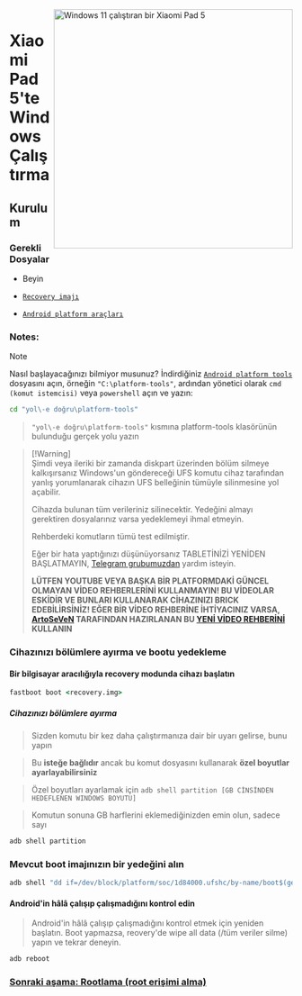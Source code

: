<img align="right" src="https://raw.githubusercontent.com/erdilS/Port-Windows-11-Xiaomi-Pad-5/main/nabu.png" width="425" alt="Windows 11 çalıştıran bir Xiaomi Pad 5">

# Xiaomi Pad 5'te Windows Çalıştırma

## Kurulum

### Gerekli Dosyalar

- Beyin

- [```Recovery imajı```](https://github.com/erdilS/Port-Windows-11-Xiaomi-Pad-5/releases/download/1.0/recovery.img)

- [```Android platform araçları```](https://developer.android.com/studio/releases/platform-tools)

### Notes:
> [!NOTE]
> Nasıl başlayacağınızı bilmiyor musunuz? İndirdiğiniz [```Android platform tools```](https://developer.android.com/studio/releases/platform-tools) dosyasını açın, örneğin ``"C:\platform-tools"``, ardından yönetici olarak ``cmd (komut istemcisi)`` veya `powershell` açın ve yazın:

```cmd
cd "yol\-e doğru\platform-tools"
```

> `"yol\-e doğru\platform-tools"` kısmına platform-tools klasörünün bulunduğu gerçek yolu yazın

> [!Warning]\
> Şimdi veya ileriki bir zamanda diskpart üzerinden bölüm silmeye kalkışırsanız Windows'un göndereceği UFS komutu cihaz tarafından yanlış yorumlanarak cihazın UFS belleğinin tümüyle silinmesine yol açabilir.
> 
> Cihazda bulunan tüm verileriniz silinecektir. Yedeğini almayı gerektiren dosyalarınız varsa yedeklemeyi ihmal etmeyin.
> 
> Rehberdeki komutların tümü test edilmiştir.
> 
> Eğer bir hata yaptığınızı düşünüyorsanız TABLETİNİZİ YENİDEN BAŞLATMAYIN, [Telegram grubumuzdan](https://t.me/nabuwoa) yardım isteyin.
>
>**LÜTFEN YOUTUBE VEYA BAŞKA BİR PLATFORMDAKİ GÜNCEL OLMAYAN VİDEO REHBERLERİNİ KULLANMAYIN! BU VİDEOLAR ESKİDİR VE BUNLARI KULLANARAK CİHAZINIZI BRICK EDEBİLİRSİNİZ! EĞER BİR VİDEO REHBERİNE İHTİYACINIZ VARSA, [ArtoSeVeN](https://www.youtube.com/channel/UCYjwfxlYlJ7Nnzv01oszQvA) TARAFINDAN HAZIRLANAN BU [YENİ VİDEO REHBERİNİ](https://youtu.be/BbgTbTGbXYg) KULLANIN**

### Cihazınızı bölümlere ayırma ve bootu yedekleme

#### Bir bilgisayar aracılığıyla recovery modunda cihazı başlatın
```cmd
fastboot boot <recovery.img>
```

##### Cihazınızı bölümlere ayırma

> Sizden komutu bir kez daha çalıştırmanıza dair bir uyarı gelirse, bunu yapın

> Bu **isteğe bağlıdır** ancak bu komut dosyasını kullanarak **özel boyutlar ayarlayabilirsiniz**

> Özel boyutları ayarlamak için ```adb shell partition [GB CİNSİNDEN HEDEFLENEN WINDOWS BOYUTU]```

>  Komutun sonuna GB harflerini eklemediğinizden emin olun, sadece sayı

```cmd
adb shell partition
```

### Mevcut boot imajınızın bir yedeğini alın

```cmd
adb shell "dd if=/dev/block/platform/soc/1d84000.ufshc/by-name/boot$(getprop ro.boot.slot_suffix) of=/tmp/normal_boot.img" && adb pull /tmp/normal_boot.img
```


#### Android'in hâlâ çalışıp çalışmadığını kontrol edin 
> Android'in hâlâ çalışıp çalışmadığını kontrol etmek için yeniden başlatın. Boot yapmazsa, reovery'de wipe all data (/tüm veriler silme) yapın ve tekrar deneyin.

```cmd
adb reboot
```
### [Sonraki aşama: Rootlama (root erişimi alma)](/guide/Turkish/2-rootguide-tr.md)
